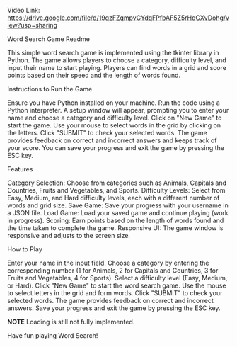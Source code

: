 Video Link: https://drive.google.com/file/d/19qzFZqmpvCYdqFPfbAF5Z5rHqCXvDohg/view?usp=sharing

Word Search Game Readme

This simple word search game is implemented using the tkinter library in Python. The game allows players to choose a category, difficulty level, and input their name to start playing. Players can find words in a grid and score points based on their speed and the length of words found.


Instructions to Run the Game

Ensure you have Python installed on your machine.
Run the code using a Python interpreter.
A setup window will appear, prompting you to enter your name and choose a category and difficulty level.
Click on "New Game" to start the game.
Use your mouse to select words in the grid by clicking on the letters. Click "SUBMIT" to check your selected words.
The game provides feedback on correct and incorrect answers and keeps track of your score.
You can save your progress and exit the game by pressing the ESC key.


Features

Category Selection: Choose from categories such as Animals, Capitals and Countries, Fruits and Vegetables, and Sports.
Difficulty Levels: Select from Easy, Medium, and Hard difficulty levels, each with a different number of words and grid size.
Save Game: Save your progress with your username in a JSON file.
Load Game: Load your saved game and continue playing (work in progress).
Scoring: Earn points based on the length of words found and the time taken to complete the game.
Responsive UI: The game window is responsive and adjusts to the screen size.



How to Play

Enter your name in the input field.
Choose a category by entering the corresponding number (1 for Animals, 2 for Capitals and Countries, 3 for Fruits and Vegetables, 4 for Sports).
Select a difficulty level (Easy, Medium, or Hard).
Click "New Game" to start the word search game.
Use the mouse to select letters in the grid and form words.
Click "SUBMIT" to check your selected words.
The game provides feedback on correct and incorrect answers.
Save your progress and exit the game by pressing the ESC key.


**NOTE**
Loading is still not fully implemented.


Have fun playing Word Search!